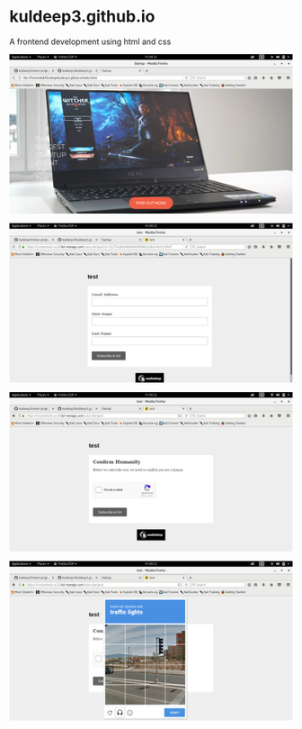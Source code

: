 

# kuldeep3.github.io

A frontend development using html and css

![](https://github.com/kuldeep3/kuldeep3.github.io/blob/master/screenshots/img1.png)

![](https://github.com/kuldeep3/kuldeep3.github.io/blob/master/screenshots/img2.png)

![](https://github.com/kuldeep3/kuldeep3.github.io/blob/master/screenshots/img3.png)

![](https://github.com/kuldeep3/kuldeep3.github.io/blob/master/screenshots/img4.png)

